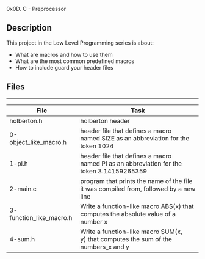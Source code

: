 0x0D. C - Preprocessor

## Description
This project in the Low Level Programming series is about:
* What are macros and how to use them
* What are the most common predefined macros
* How to include guard your header files

## Files
---
File|Task
---|---
holberton.h | holberton header
0-object_like_macro.h | header file that defines a macro named SIZE as an abbreviation for the token 1024
1-pi.h | header file that defines a macro named PI as an abbreviation for the token 3.14159265359
2-main.c | program that prints the name of the file it was compiled from, followed by a new line
3-function_like_macro.h | Write a function-like macro ABS(x) that computes the absolute value of a number x
4-sum.h | Write a function-like macro SUM(x, y) that computes the sum of the numbers_x and y
